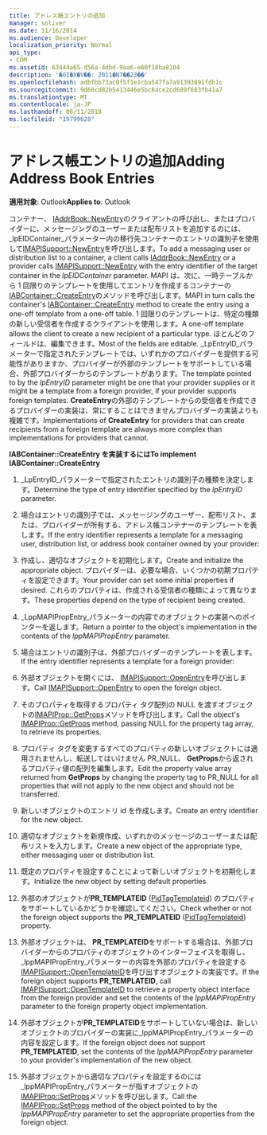 ```yaml
---
title: アドレス帳エントリの追加
manager: soliver
ms.date: 11/16/2014
ms.audience: Developer
localization_priority: Normal
api_type:
- COM
ms.assetid: 63444a65-d56a-4dbd-9aa6-e60f18ba8104
description: '�ŏI�X�V��: 2011�N7��23��'
ms.openlocfilehash: adbfbb73ac0f5f1e1cba547fa7a91393891fdb1c
ms.sourcegitcommit: 9d60cd82b5413446e5bc8ace2cd689f683fb41a7
ms.translationtype: MT
ms.contentlocale: ja-JP
ms.lasthandoff: 06/11/2018
ms.locfileid: "19799628"
---
```

# <a name="adding-address-book-entries"></a><span data-ttu-id="d4012-103">アドレス帳エントリの追加</span><span class="sxs-lookup"><span data-stu-id="d4012-103">Adding Address Book Entries</span></span>

  
  
<span data-ttu-id="d4012-104">**適用対象**: Outlook</span><span class="sxs-lookup"><span data-stu-id="d4012-104">**Applies to**: Outlook</span></span> 
  
<span data-ttu-id="d4012-105">コンテナー、 [IAddrBook::NewEntry](iaddrbook-newentry.md)のクライアントの呼び出し、またはプロバイダーに、メッセージングのユーザーまたは配布リストを追加するのには、 _lpEIDContainer_パラメーター内の移行先コンテナーのエントリの識別子を使用して[IMAPISupport::NewEntry](imapisupport-newentry.md)を呼び出します。</span><span class="sxs-lookup"><span data-stu-id="d4012-105">To add a messaging user or distribution list to a container, a client calls [IAddrBook::NewEntry](iaddrbook-newentry.md) or a provider calls [IMAPISupport::NewEntry](imapisupport-newentry.md) with the entry identifier of the target container in the  _lpEIDContainer_ parameter.</span></span> <span data-ttu-id="d4012-106">MAPI は、次に、一時テーブルから 1 回限りのテンプレートを使用してエントリを作成するコンテナーの[IABContainer::CreateEntry](iabcontainer-createentry.md)のメソッドを呼び出します。</span><span class="sxs-lookup"><span data-stu-id="d4012-106">MAPI in turn calls the container's [IABContainer::CreateEntry](iabcontainer-createentry.md) method to create the entry using a one-off template from a one-off table.</span></span> <span data-ttu-id="d4012-107">1 回限りのテンプレートは、特定の種類の新しい受信者を作成するクライアントを使用します。</span><span class="sxs-lookup"><span data-stu-id="d4012-107">A one-off template allows the client to create a new recipient of a particular type.</span></span> <span data-ttu-id="d4012-108">ほとんどのフィールドは、編集できます。</span><span class="sxs-lookup"><span data-stu-id="d4012-108">Most of the fields are editable.</span></span> <span data-ttu-id="d4012-109">_LpEntryID_パラメーターで指定されたテンプレートでは、いずれかのプロバイダーを提供する可能性がありますか、プロバイダーが外部のテンプレートをサポートしている場合、外部プロバイダーからのテンプレートがあります。</span><span class="sxs-lookup"><span data-stu-id="d4012-109">The template pointed to by the  _lpEntryID_ parameter might be one that your provider supplies or it might be a template from a foreign provider, if your provider supports foreign templates.</span></span> <span data-ttu-id="d4012-110">**CreateEntry**の外部のテンプレートからの受信者を作成できるプロバイダーの実装は、常にすることはできませんプロバイダーの実装よりも複雑です。</span><span class="sxs-lookup"><span data-stu-id="d4012-110">Implementations of **CreateEntry** for providers that can create recipients from a foreign template are always more complex than implementations for providers that cannot.</span></span> 
  
 <span data-ttu-id="d4012-111">**IABContainer::CreateEntry を実装するには**</span><span class="sxs-lookup"><span data-stu-id="d4012-111">**To implement IABContainer::CreateEntry**</span></span>
  
1. <span data-ttu-id="d4012-112">_LpEntryID_パラメーターで指定されたエントリの識別子の種類を決定します。</span><span class="sxs-lookup"><span data-stu-id="d4012-112">Determine the type of entry identifier specified by the  _lpEntryID_ parameter.</span></span> 
    
2. <span data-ttu-id="d4012-113">場合はエントリの識別子では、メッセージングのユーザー、配布リスト、または、プロバイダーが所有する、アドレス帳コンテナーのテンプレートを表します。</span><span class="sxs-lookup"><span data-stu-id="d4012-113">If the entry identifier represents a template for a messaging user, distribution list, or address book container owned by your provider:</span></span>
    
1. <span data-ttu-id="d4012-114">作成し、適切なオブジェクトを初期化します。</span><span class="sxs-lookup"><span data-stu-id="d4012-114">Create and initialize the appropriate object.</span></span> <span data-ttu-id="d4012-115">プロバイダーは、必要な場合、いくつかの初期プロパティを設定できます。</span><span class="sxs-lookup"><span data-stu-id="d4012-115">Your provider can set some initial properties if desired.</span></span> <span data-ttu-id="d4012-116">これらのプロパティは、作成される受信者の種類によって異なります。</span><span class="sxs-lookup"><span data-stu-id="d4012-116">These properties depend on the type of recipient being created.</span></span> 
    
2. <span data-ttu-id="d4012-117">_LppMAPIPropEntry_パラメーターの内容でのオブジェクトの実装へのポインターを返します。</span><span class="sxs-lookup"><span data-stu-id="d4012-117">Return a pointer to the object's implementation in the contents of the  _lppMAPIPropEntry_ parameter.</span></span> 
    
3. <span data-ttu-id="d4012-118">場合はエントリの識別子は、外部プロバイダーのテンプレートを表します。</span><span class="sxs-lookup"><span data-stu-id="d4012-118">If the entry identifier represents a template for a foreign provider:</span></span>
    
1. <span data-ttu-id="d4012-119">外部オブジェクトを開くには、 [IMAPISupport::OpenEntry](imapisupport-openentry.md)を呼び出します。</span><span class="sxs-lookup"><span data-stu-id="d4012-119">Call [IMAPISupport::OpenEntry](imapisupport-openentry.md) to open the foreign object.</span></span> 
    
2. <span data-ttu-id="d4012-120">そのプロパティを取得するプロパティ タグ配列の NULL を渡すオブジェクトの[IMAPIProp::GetProps](imapiprop-getprops.md)メソッドを呼び出します。</span><span class="sxs-lookup"><span data-stu-id="d4012-120">Call the object's [IMAPIProp::GetProps](imapiprop-getprops.md) method, passing NULL for the property tag array, to retrieve its properties.</span></span> 
    
3. <span data-ttu-id="d4012-121">プロパティ タグを変更するすべてのプロパティの新しいオブジェクトには適用されませんし、転送してはいけません PR_NULL、 **GetProps**から返されるプロパティ値の配列を編集します。</span><span class="sxs-lookup"><span data-stu-id="d4012-121">Edit the property value array returned from **GetProps** by changing the property tag to PR_NULL for all properties that will not apply to the new object and should not be transferred.</span></span> 
    
4. <span data-ttu-id="d4012-122">新しいオブジェクトのエントリ id を作成します。</span><span class="sxs-lookup"><span data-stu-id="d4012-122">Create an entry identifier for the new object.</span></span> 
    
5. <span data-ttu-id="d4012-123">適切なオブジェクトを新規作成、いずれかのメッセージのユーザーまたは配布リストを入力します。</span><span class="sxs-lookup"><span data-stu-id="d4012-123">Create a new object of the appropriate type, either messaging user or distribution list.</span></span>
    
6. <span data-ttu-id="d4012-124">既定のプロパティを設定することによって新しいオブジェクトを初期化します。</span><span class="sxs-lookup"><span data-stu-id="d4012-124">Initialize the new object by setting default properties.</span></span>
    
7. <span data-ttu-id="d4012-125">外部のオブジェクトが**PR_TEMPLATEID** ([PidTagTemplateid](pidtagtemplateid-canonical-property.md)) のプロパティをサポートしているかどうかを確認してください。</span><span class="sxs-lookup"><span data-stu-id="d4012-125">Check whether or not the foreign object supports the **PR_TEMPLATEID** ([PidTagTemplateid](pidtagtemplateid-canonical-property.md)) property.</span></span> 
    
8. <span data-ttu-id="d4012-126">外部オブジェクトは、 **PR_TEMPLATEID**をサポートする場合は、外部プロバイダーからのプロパティのオブジェクトのインターフェイスを取得し、 _lppMAPIPropEntry_パラメーターの内容を外部のプロパティを設定する[IMAPISupport::OpenTemplateID](imapisupport-opentemplateid.md)を呼び出すオブジェクトの実装です。</span><span class="sxs-lookup"><span data-stu-id="d4012-126">If the foreign object supports **PR_TEMPLATEID**, call [IMAPISupport::OpenTemplateID](imapisupport-opentemplateid.md) to retrieve a property object interface from the foreign provider and set the contents of the  _lppMAPIPropEntry_ parameter to the foreign property object implementation.</span></span> 
    
9. <span data-ttu-id="d4012-127">外部オブジェクトが**PR_TEMPLATEID**をサポートしていない場合は、新しいオブジェクトのプロバイダーの実装に_lppMAPIPropEntry_パラメーターの内容を設定します。</span><span class="sxs-lookup"><span data-stu-id="d4012-127">If the foreign object does not support **PR_TEMPLATEID**, set the contents of the  _lppMAPIPropEntry_ parameter to your provider's implementation of the new object.</span></span> 
    
10. <span data-ttu-id="d4012-128">外部オブジェクトから適切なプロパティを設定するのには_lppMAPIPropEntry_パラメーターが指すオブジェクトの[IMAPIProp::SetProps](imapiprop-setprops.md)メソッドを呼び出します。</span><span class="sxs-lookup"><span data-stu-id="d4012-128">Call the [IMAPIProp::SetProps](imapiprop-setprops.md) method of the object pointed to by the  _lppMAPIPropEntry_ parameter to set the appropriate properties from the foreign object.</span></span> 
    

